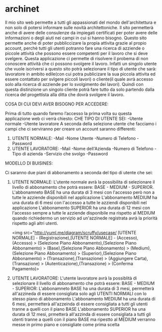 # archinet

Il mio sito web permette a tutti gli appassionati del mondo dell'architettura e non solo di potersi informare sulle novità architettoniche. Il sito permetterà anche di avere delle consulenze da impiegati certificati per poter avere delle informazioni o degli aiuti nei campi in cui si hanno bisogno.
Questo sito permette anche di poter pubbliccizare la propia attivita grazie al propio account, perchè tutti gli utenti potranno fare una ricerca di azziende o piccole attività che possono essere competenti per il lavoro che si deve svelgere. 
Questa applicazione ci permette di risolvere il probema di non conoscere attività che ci possono svolgere il lavoro. Infatti un singolo utente che vuole iscriversi a questo sito potrà selezionare il tipo di utente che sarà: lavoratore in ambito edile(con cui potra publicizare la sua piccola attivita ed essere contattato per svlgere piccoli lavori) o cliente(il quale avrà accesso solo alla ricerca di azziende per lo svolgimento dei lavori). Quindi con questa distinzione un singolo cliente potrà fare tutto da solo partendo dalla ricerca del progettista alla ditta che dovrà svolgere il lavoro.

COSA DI CUI DEVI AVER BISOGNO PER ACCEDERE:

Prima di tutto quando faremo l’accesso la prima volta su questa applicazione web ci verrà chiesto:
CHE TIPO DI UTENTE SEI:
  -Utente normale
  -Utente lavoratore
A seconda della selezione utente che facciamo i campi che ci serviranno per creare un account saranno differenti:
  1. UTENTE NORMALE:
      -Mail
      -Nome Utente
      -Numero di Telefono
      -Password
  2. UTENTE LAVORATORE:
      -Mail
      -Nome dell'Azienda
      -Numero di Telefono
      -Tipo di azienda
      -Servizio che svolgo
      -Password
     
MODELLO DI BUISINES:

Ci saranno due piani di abbonamento a seconda del tipo di utente che sei:
   1. UTENTE NORMALE:
      L'utente normale avrà la possibilita di selezionare il livello di abbonamento che potrà essere: BASE - MEDIUM - SUPERIOR.
        L'abbonamneto BASE ha una durata di 3 mesi con l'accesso però non a tutte le azziende disponibili nel applicazione
        L'abbonamento MEDIUM ha una durata di 6 mesi con l'accesso a tutte le azziendi disponibili nel applicazione
        L'abbonamento SUPERIOR ha una durata di 12 mesi con l'accesso sempre a tutte le azziende disponibile ma rispetto al MEDIUM quando richiedermo un servizio ad un'azzinede registrata avrà la priorità rispetto agli altri utenti.

        <img src="http://yuml.me/diagram/scruffy/usecase/ [UTENTE NORMALE] - (Registrazione),[UTENTE NORMALE] - (Accesso),(Accesso) > (Selezione Piano Abbonamento),(Selezione Piano Abbonamento) > (Base),(Selezione Piano Abbonamento) > (Medium),(Selezione Piano Abbonamento) > (Superior),(Selezione Piano Abbonamento) > (Transazione),(Transazione) > (Aggiungere Carta),(Transazione) > (Autenticazione),(Transazione) > (Conferma Pagamento)>


   
   2. UTENTE LAVORATORE:
      L'utente lavoratore avrà la possiblità di selezionare il livello di abbonamento che potrà essere: BASE - MEDIUM - SUPERIOR:
        L'abbonamneto BASE ha una durata di 3 mesi, permetterà all'azzineda di essere consigliata solo agli UTENTI NORMALI con lo stesso piano di abbonamento
        L'abbonamento MEDIUM ha una durata di 6 mesi, permetterà all'azzeinda di essere consigliata a tutti gli utenti tranne a quelli con il piano BASE
        L'abbonamento SUPERIOR ha una durata di 12 mesi, prmetterà all'azzinda di essere consigliata a tutti gli utenti tranne a quelli con il piano BASE ma ripestto al MEDIUM verranno messe in primo piano e consigliate come prima scelta
      
